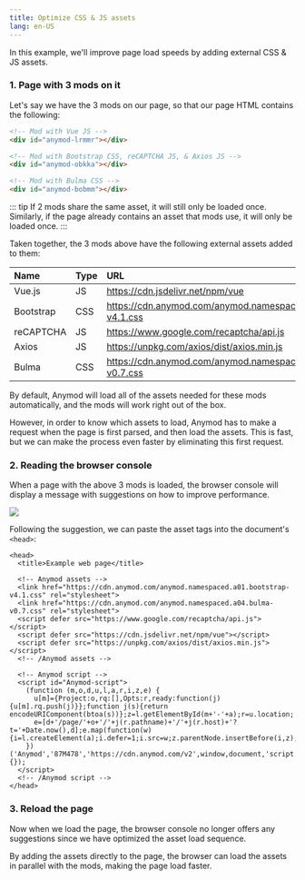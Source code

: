 ```yaml
---
title: Optimize CSS & JS assets
lang: en-US
---
```


In this example, we'll improve page load speeds by adding external CSS & JS assets.

### 1. Page with 3 mods on it

Let's say we have the 3 mods on our page, so that our page HTML contains the following:

```html
<!-- Mod with Vue JS -->
<div id="anymod-lrmmr"></div>

<!-- Mod with Bootstrap CSS, reCAPTCHA JS, & Axios JS -->
<div id="anymod-obkka"></div>

<!-- Mod with Bulma CSS -->
<div id="anymod-bobmm"></div>
```

::: tip
If 2 mods share the same asset, it will still only be loaded once. Similarly, if the page already contains an asset that mods use, it will only be loaded once.
:::

Taken together, the 3 mods above have the following external assets added to them:

| Name | Type | URL |
|:---- |:---- |:--- |
| Vue.js | JS | https://cdn.jsdelivr.net/npm/vue |
| Bootstrap | CSS | https://cdn.anymod.com/anymod.namespaced.a01.bootstrap-v4.1.css |
| reCAPTCHA | JS | https://www.google.com/recaptcha/api.js |
| Axios | JS | https://unpkg.com/axios/dist/axios.min.js |
| Bulma | CSS | https://cdn.anymod.com/anymod.namespaced.a04.bulma-v0.7.css |

By default, Anymod will load all of the assets needed for these mods automatically, and the mods will work right out of the box.

However, in order to know which assets to load, Anymod has to make a request when the page is first parsed, and then load the assets.  This is fast, but we can make the process even faster by eliminating this first request.

### 2. Reading the browser console

When a page with the above 3 mods is loaded, the browser console will display a message with suggestions on how to improve performance.

<img src="https://res.cloudinary.com/component/image/upload/v1537308861/optimize-01_eiuyj1.png">

Following the suggestion, we can paste the asset tags into the document's `<head>`:

```html{4-10}
<head>
  <title>Example web page</title>

  <!-- Anymod assets -->
  <link href="https://cdn.anymod.com/anymod.namespaced.a01.bootstrap-v4.1.css" rel="stylesheet">
  <link href="https://cdn.anymod.com/anymod.namespaced.a04.bulma-v0.7.css" rel="stylesheet">
  <script defer src="https://www.google.com/recaptcha/api.js"></script>
  <script defer src="https://cdn.jsdelivr.net/npm/vue"></script>
  <script defer src="https://unpkg.com/axios/dist/axios.min.js"></script>
  <!-- /Anymod assets -->

  <!-- Anymod script -->
  <script id="Anymod-script">
    (function (m,o,d,u,l,a,r,i,z,e) {
      u[m]={Project:o,rq:[],Opts:r,ready:function(j){u[m].rq.push(j)}};function j(s){return encodeURIComponent(btoa(s))};z=l.getElementById(m+'-'+a);r=u.location;
      e=[d+'/page/'+o+'/'+j(r.pathname)+'/'+j(r.host)+'?t='+Date.now(),d];e.map(function(w){i=l.createElement(a);i.defer=1;i.src=w;z.parentNode.insertBefore(i,z);});
    })('Anymod','87M478','https://cdn.anymod.com/v2',window,document,'script',{});
  </script>
  <!-- /Anymod script -->
</head>
```

### 3. Reload the page

Now when we load the page, the browser console no longer offers any suggestions since we have optimized the asset load sequence. 

By adding the assets directly to the page, the browser can load the assets in parallel with the mods, making the page load faster.

